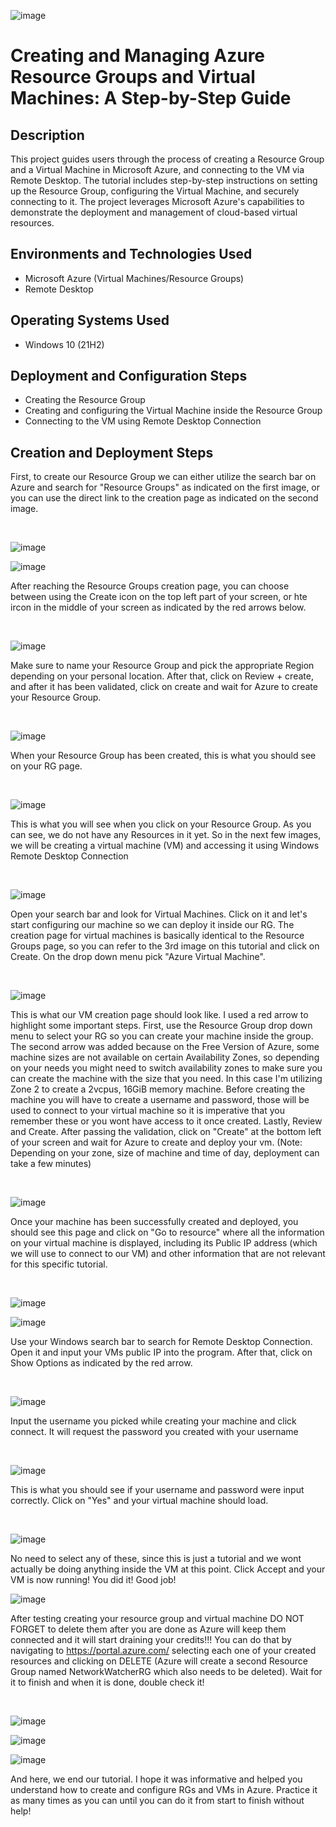 ![image](https://github.com/RafaBelmonte/testproject/assets/170759303/14d38ccf-5153-4849-9bd1-7aa4dced2ed8)


<h1>Creating and Managing Azure Resource Groups and Virtual Machines: A Step-by-Step Guide</h1>


<h2>Description</h2>
This project guides users through the process of creating a Resource Group and a Virtual Machine in Microsoft Azure, and connecting to the VM via Remote Desktop. The tutorial includes step-by-step instructions on setting up the Resource Group, configuring the Virtual Machine, and securely connecting to it. The project leverages Microsoft Azure's capabilities to demonstrate the deployment and management of cloud-based virtual resources.
<br />



<h2>Environments and Technologies Used</h2>

- Microsoft Azure (Virtual Machines/Resource Groups)
- Remote Desktop

<h2>Operating Systems Used </h2>

- Windows 10 (21H2)

<h2>Deployment and Configuration Steps</h2>

- Creating the Resource Group
- Creating and configuring the Virtual Machine inside the Resource Group
- Connecting to the VM using Remote Desktop Connection

<h2>Creation and Deployment Steps</h2>

First, to create our Resource Group we can either utilize the search bar on Azure and search for "Resource Groups" as indicated on the first image, or you can use the direct link to the creation page as indicated on the second image.
</p>
<br />

![image](https://github.com/RafaBelmonte/testproject/assets/170759303/2d814b64-6875-4469-bbee-991977049595)


![image](https://github.com/RafaBelmonte/testproject/assets/170759303/a301fa40-53df-45c8-acc9-22a58a8ea1e1)

After reaching the Resource Groups creation page, you can choose between using the Create icon on the top left part of your screen, or hte ircon in the middle of your screen as indicated by the red arrows below.
</p>
<br />

![image](https://github.com/RafaBelmonte/testproject/assets/170759303/3e4f96a3-0952-4c5c-8564-e27099ec8b2c)


Make sure to name your Resource Group and pick the appropriate Region depending on your personal location. After that, click on Review + create, and after it has been validated, click on create and wait for Azure to create your Resource Group.
</p>
<br />

![image](https://github.com/RafaBelmonte/testproject/assets/170759303/572346f2-4190-4095-878b-7b272581a447)

When your Resource Group has been created, this is what you should see on your RG page.
</p>
<br />

![image](https://github.com/RafaBelmonte/testproject/assets/170759303/3d587ad8-a028-4c27-b1ec-865221e93bef)

This is what you will see when you click on your Resource Group. As you can see, we do not have any Resources in it yet. So in the next few images, we will be creating a virtual machine (VM) and accessing it using Windows Remote Desktop Connection
</p>
<br />

![image](https://github.com/RafaBelmonte/testproject/assets/170759303/4578bbf5-548d-4c16-aca4-2df96c1a5c28)

Open your search bar and look for Virtual Machines. Click on it and let's start configuring our machine so we can deploy it inside our RG. The creation page for virtual machines is basically identical to the Resource Groups page, so you can refer to the 3rd image on this tutorial and click on Create. On the drop down menu pick "Azure Virtual Machine".
</p>
<br />

![image](https://github.com/RafaBelmonte/testproject/assets/170759303/7f71e8a5-abde-488a-a62e-6d50fbc64679)

This is what our VM creation page should look like. I used a red arrow to highlight some important steps. First, use the Resource Group drop down menu to select your RG so you can create your machine inside the group. The second arrow was added because on the Free Version of Azure, some machine sizes are not available on certain Availability Zones, so depending on your needs you might need to switch availability zones to make sure you can create the machine with the size that you need. In this case I'm utilizing Zone 2 to create a 2vcpus, 16GiB memory machine.
Before creating the machine you will have to create a username and password, those will be used to connect to your virtual machine so it is imperative that you remember these or you wont have access to it once created.
Lastly, Review and Create. After passing the validation, click on "Create" at the bottom left of your screen and wait for Azure to create and deploy your vm. (Note: Depending on your zone, size of machine and time of day, deployment can take a few minutes)
</p>
<br />

![image](https://github.com/RafaBelmonte/testproject/assets/170759303/716cbd28-fec8-4097-aa6e-a2b25477dfeb)

Once your machine has been successfully created and deployed, you should see this page and click on "Go to resource" where all the information on your virtual machine is displayed, including its Public IP address (which we will use to connect to our VM) and other information that are not relevant for this specific tutorial.
</p>
<br />

![image](https://github.com/RafaBelmonte/testproject/assets/170759303/db8702af-f731-47f0-8ea3-922cba7a2da4)

![image](https://github.com/RafaBelmonte/testproject/assets/170759303/0fdf4c25-a334-4423-b9bc-6dfce3edb920)


Use your Windows search bar to search for Remote Desktop Connection. Open it and input your VMs public IP into the program. After that, click on Show Options as indicated by the red arrow.
</p>
<br />

![image](https://github.com/RafaBelmonte/testproject/assets/170759303/551bedb0-df13-45ba-b426-93d9c932b875)

Input the username you picked while creating your machine and click connect. It will request the password you created with your username
</p>
<br />

![image](https://github.com/RafaBelmonte/testproject/assets/170759303/9e1e6fb0-325c-44df-8ad9-463c8d59c99a)

This is what you should see if your username and password were input correctly. Click on "Yes" and your virtual machine should load.
</p>
<br />

![image](https://github.com/RafaBelmonte/testproject/assets/170759303/de3f8c74-c24e-46d8-bb5b-e49c8cd22896)

No need to select any of these, since this is just a tutorial and we wont actually be doing anything inside the VM at this point.
Click Accept and your VM is now running!
You did it! Good job!

![image](https://github.com/RafaBelmonte/testproject/assets/170759303/0f66ff9b-a350-471b-899b-52635188eff0)

After testing creating your resource group and virtual machine DO NOT FORGET to delete them after you are done as Azure will keep them connected and it will start draining your credits!!! You can do that by navigating to https://portal.azure.com/ selecting each one of your created resources and clicking on DELETE (Azure will create a second Resource Group named NetworkWatcherRG which also needs to be deleted). Wait for it to finish and when it is done, double check it!
</p>
<br />

![image](https://github.com/RafaBelmonte/testproject/assets/170759303/0ba58d4d-b1df-40fd-9d32-f7e1513c29c6)

![image](https://github.com/RafaBelmonte/testproject/assets/170759303/77c72a23-9c9a-4256-b0da-4410e05671ee)

![image](https://github.com/RafaBelmonte/testproject/assets/170759303/4d808a3e-5899-44c7-bb64-f63aa693c83d)

And here, we end our tutorial. I hope it was informative and helped you understand how to create and configure RGs and VMs in Azure. Practice it as many times as you can until you can do it from start to finish without help!


</p>
<br />
